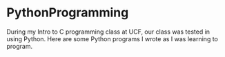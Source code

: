 # PythonProgramming
During my Intro to C programming class at UCF, our class was tested in using Python. Here are some Python programs I wrote as I was learning to program.
